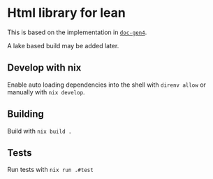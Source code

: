 # Html library for lean

This is based on the implementation in [`doc-gen4`](https://github.com/leanprover/doc-gen4).

A lake based build may be added later.

## Develop with nix

Enable auto loading dependencies into the shell with `direnv allow` or manually with `nix develop`.

## Building

Build with `nix build .`

## Tests

Run tests with `nix run .#test`

